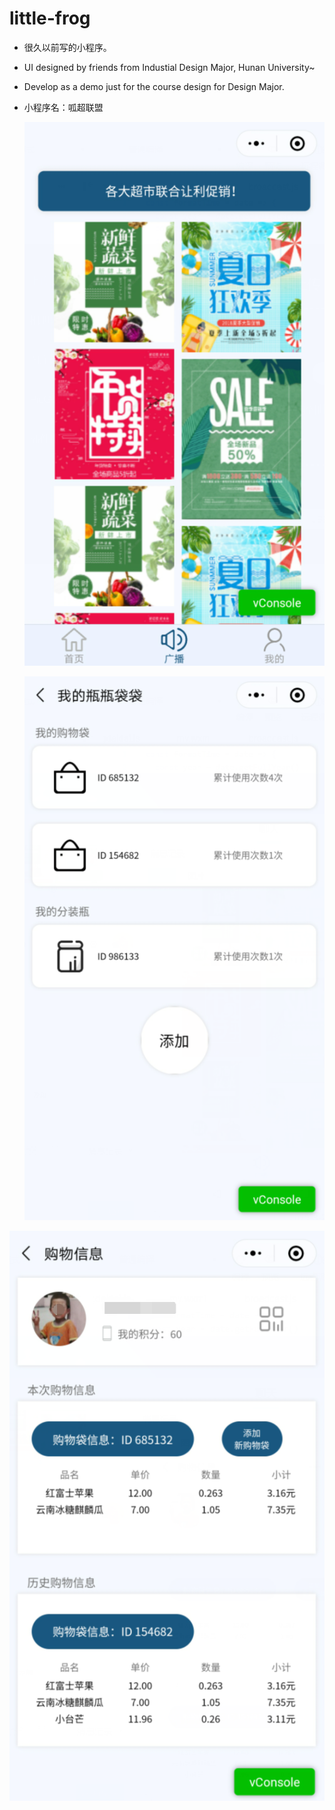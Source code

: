 # little-frog
- 很久以前写的小程序。

- UI designed by friends from Industial Design Major, Hunan University~

- Develop as a demo just for the course design for Design Major.

- 小程序名：呱超联盟

  

  ![](https://raw.githubusercontent.com/YuYuYuZero/imgstorage/master/20190325131255.png)

  ![](https://raw.githubusercontent.com/YuYuYuZero/imgstorage/master/20190325131712.png)

![](https://raw.githubusercontent.com/YuYuYuZero/imgstorage/master/20190325132805.png)

